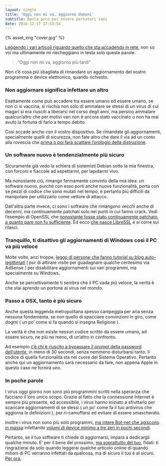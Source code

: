 ```yaml
---
layout: single
title: 'Oggi non mi va, aggiorno domani'
subtitle: Basta poco per essere portatori sani
date: 2016-12-17 17:53:54
---
```


{% asset_img "cover.jpg" %}

[Leggendo i vari articoli riguardo quello che sta accadendo in rete](http://www.forbes.com/sites/thomasbrewster/2016/12/14/yahoo-admits-another-billion-user-accounts-were-leaked-in-2013/#44fa87021754), non so voi ma ultimamente mi riecheggiano in testa solo queste parole:

> “Oggi non mi va, aggiorno più tardi”

Non c’è cosa più sbagliata di rimandare un aggiornamento del vostro programma o device elettronico, quando richiesto.

### Non aggiornare significa infettare un altro

Esattamente come può accadere tra essere umano ed essere umano, se non ci si vaccina, si rischia non solo di ammalare se stessi di un virus di cui magari si era riusciti a liberarsi nel corso degli anni, ma persino ammalare qualcun’altro che per motivi vari non è ancora stato vaccinato o non ha mai avuto la fortuna di farlo a tempo debito.

Così accade anche con il vostro dispositivo. Se rimandate gli aggiornamenti, specialmente quelli di sicurezza, non fate altro che dare il via ad un conto alla rovescia che [prima o poi farà scattare l’orologio della distruzione](https://it.wikipedia.org/wiki/Stuxnet#Infezione_di_Windows).

### Un software nuovo è tendenzialmente più sicuro

Sicuramente già vedo la schiera di sistemisti Debian sotto la mia finestra, con forconi e fiaccole ad aspettarmi, per lapidarmi vivo.

Ma nonostante ciò, rimango fermamente convinto della mia idea: un software nuovo, purché con esso porti anche nuove funzionalità, porta con se pezzi di codice che sono mutati nel tempo, e pertanto più difficili da manipolare per utilizzarlo come vettore di attacco.

Dall'altra parte invece, ci sono i software che rimangono vecchi anche di decenni, ma continuamente patchati solo nei punti in cui fanno crack. Vedi l’esempio di OpenSSL che [nonostante fosse stato continuamente patchato](https://www.openssl.org/news/vulnerabilities.html#y2016), [a quanto pare non fu sufficiente](http://heartbleed.com/). Ed ecco [che nasce LibreSSL](https://www.libressl.org/) e si corre sui rilasci.

### Tranquillo, ti disattivo gli aggiornamenti di Windows così il PC va più veloce

Molte volte, anzi troppe, [leggo di persone che fanno tutorial su blog auto-legittimati](https://www.cnet.com/how-to/stop-windows-10-from-automatically-updating-your-pc/) ( pur di attirare visite per guadagnare qualche centesimo via AdSense ) per disabilitare aggiornamenti sui vari programmi, ma specialmente su Windows.

Anche se percettivamente ti sembra che il PC vada più veloce, la verità è che stai aprendo un portone ai virus nel mondo.

### Passo a OSX, tanto è più sicuro

Anche questa leggenda metropolitana spesso campeggia per aria senza nessuna fondamenta, se non quello di spacciare convinzioni in giro, come dogmi ( un po’ come si fa quando si insegna Religione ).

La verità è che non esiste nessun codice scritto da essere umano, ad essere sicuro, ne più ne meno, di un’altro in confronto.

Ad esempio [c’è chi è riuscito a bypassare il prompt della password dell’utente](http://thehackernews.com/2016/12/hack-macbook-password.html), in meno di 30 secondi, senza nemmeno disturbarsi tanto. Il codice di quella funzionalità sta nel cuore del Sistema Operativo. Pertanto anche qui un aggiornamento sarà necessario da fare, non appena Apple in questo caso ne fornirà uno.

### In poche parole

I virus oggi giorno non sono più programmini scritti nella speranza che facciano il loro unico scopo. Grazie al fatto che la connessione Internet è sempre più presente, ed accessibile, i virus hanno iniziato a sfruttarlo per scaricare aggiornamenti di se stessi ( un po’ come fa il tuo antivirus che aggiorna le definizioni ), per ri-camuffarsi ed evitare di essere smascherato.

Inoltre i virus non sono più solo programmi, [ma intere Bot-net che agiscono in massa](https://tecnoscimmie.xyz/grazie-internet-delle-cose-52cf9656d8d5#.9wyx8nrmu) infettando [volumi di device minimo a tre zeri in pochi secondi](http://www.welivesecurity.com/2016/11/29/900000-germans-knocked-offline-critical-router-flaw-exploited/).

Pertanto, se il tuo software ti chiede di aggiornarsi, impara a dedicargli qualche minuto. E’ per il bene del prossimo, [ma soprattutto del tuo](http://thehackernews.com/2016/12/yahoo-hacking.html), fidati: ti ringrazierai da solo quando leggerai qualche articolo online di quando milioni di PC verranno infettati da qualcosa, ma di sicuro il tuo è al sicuro. [Per ora.](https://www.proofpoint.com/us/threat-insight/post/home-routers-under-attack-malvertising-windows-android-devices)
